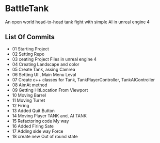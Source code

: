 # BattleTank
An open world head-to-head tank fight with simple AI in unreal engine 4

## List Of Commits
* 01 Starting Project
* 02 Setting Repo
* 03 ceating Project Files in unreal engine 4
* 04 Creating Landscape and color
* 05 Create Tank, assing Camrea 
* 06 Setting UI , Main Menu Leval
* 07 Create c++ classes for Tank, TankPlayerController, TankAIController
* 08 AimAt method
* 09 Getting HitLocation From Viewport
* 10 Moving Barrel
* 11 Moving Turret
* 12 Firing 
* 13 Added Quit Button
* 14 Moving Player TANK and, AI TANK
* 15 Refactoring code My way
* 16 Added Firing Sate
* 17 Adding side way Force 
* 18 create new Out of round state 